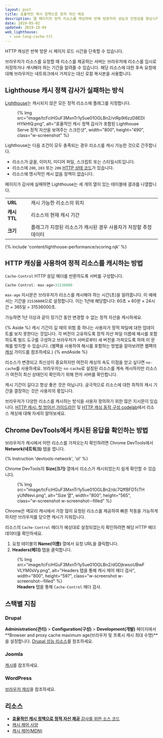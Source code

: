 ```yaml
---
layout: post
title: 효율적인 캐시 정책으로 정적 자산 제공
description: 웹 페이지의 정적 리소스를 캐싱하여 반복 방문자의 성능과 안정성을 향상시키는 방법을 알아보세요.
date: 2019-05-02
updated: 2019-10-04
web_lighthouse:
  - use-long-cache-ttl
---
```


HTTP 캐싱은 반복 방문 시 페이지 로드 시간을 단축할 수 있습니다.

브라우저가 리소스를 요청할 때 리소스를 제공하는 서버는 브라우저에 리소스를 임시로 저장하거나 *캐시*해야 하는 기간을 알려줄 수 있습니다. 해당 리소스에 대한 후속 요청에 대해 브라우저는 네트워크에서 가져오는 대신 로컬 복사본을 사용합니다.

## Lighthouse 캐시 정책 감사가 실패하는 방식

[Lighthouse](https://developers.google.com/web/tools/lighthouse/)는 캐시되지 않은 모든 정적 리소스에 플래그를 지정합니다.

<figure class="w-figure">   {% Img src="image/tcFciHGuF3MxnTr1y5ue01OGLBn2/vtRp9i6zzD8EDlHYkHtQ.png", alt="효율적인 캐시 정책 감사가 포함된 Lighthouse Serve 정적 자산을 보여주는 스크린샷", width="800", height="490", class="w-screenshot" %}</figure>

Lighthouse는 다음 조건이 모두 충족되는 경우 리소스를 캐시 가능한 것으로 간주합니다.

- 리소스가 글꼴, 이미지, 미디어 파일, 스크립트 또는 스타일시트입니다.
- 리소스에 `200`, `203` 또는 `206` [HTTP 상태 코드](https://developer.mozilla.org/docs/Web/HTTP/Status)가 있습니다.
- 리소스에 명시적인 캐시 없음 정책이 없습니다.

페이지가 감사에 실패하면 Lighthouse는 세 개의 열이 있는 테이블에 결과를 나열합니다.

<div class="w-table-wrapper">
  <table>
    <tbody>
      <tr>
        <td><strong>URL</strong></td>
        <td>캐시 가능한 리소스의 위치</td>
      </tr>
      <tr>
        <td><strong>캐시 TTL</strong></td>
        <td>리소스의 현재 캐시 기간</td>
      </tr>
      <tr>
        <td><strong>크기</strong></td>
        <td>플래그가 지정된 리소스가 캐시된 경우 사용자가 저장할 추정 데이터</td>
      </tr>
    </tbody>
  </table>
</div>

{% include 'content/lighthouse-performance/scoring.njk' %}

## HTTP 캐싱을 사용하여 정적 리소스를 캐시하는 방법

`Cache-Control` HTTP 응답 헤더를 반환하도록 서버를 구성합니다.

```js
Cache-Control: max-age=31536000
```

`max-age` 지시문은 브라우저가 리소스를 캐시해야 하는 시간(초)을 알려줍니다. 이 예에서는 기간을 `31536000`으로 설정합니다. 이는 1년에 해당합니다: 60초 × 60분 × 24시간 × 365일 = 31536000초.

가능하면 1년 이상과 같이 장기간 동안 변경할 수 없는 정적 자산을 캐시하세요.

{% Aside %} 캐시 기간이 길 때의 위험 중 하나는 사용자가 정적 파일에 대한 업데이트를 보지 못한다는 것입니다. 각 버전이 고유하도록 정적 자산 파일 이름에 해시를 포함하도록 빌드 도구를 구성하고 브라우저가 서버로부터 새 버전을 가져오도록 하여 이 문제를 방지할 수 있습니다. (웹팩을 사용하여 해시를 포함하는 방법을 알아보려면 웹팩의 [캐싱](https://webpack.js.org/guides/caching/) 가이드를 참조하세요.) {% endAside %}

리소스가 변경되고 최신성이 중요하지만 여전히 캐싱의 속도 이점을 얻고 싶다면 `no-cache`를 사용하세요. 브라우저는 `no-cache`로 설정된 리소스를 계속 캐시하지만 리소스가 여전히 최신 상태인지 확인하기 위해 먼저 서버를 확인합니다.

캐시 기간이 길다고 항상 좋은 것은 아닙니다. 궁극적으로 리소스에 대한 최적의 캐시 기간을 결정하는 것은 사용자의 몫입니다.

브라우저가 다양한 리소스를 캐시하는 방식을 사용자 정의하기 위한 많은 지시문이 있습니다. [HTTP 캐시: 첫 방어선 가이드라인](/http-cache) 및 [HTTP 캐싱 동작 구성 codelab](/codelab-http-cache)에서 리소스 캐싱에 대해 자세히 알아보세요.

## Chrome DevTools에서 캐시된 응답을 확인하는 방법

브라우저가 캐시에서 어떤 리소스를 가져오는지 확인하려면 Chrome DevTools에서 **Network(네트워크)** 탭을 엽니다.

{% Instruction 'devtools-network', 'ol' %}

Chrome DevTools의 **Size(크기)** 열에서 리소스가 캐시되었는지 쉽게 확인할 수 있습니다.

<figure class="w-figure">   {% Img src="image/tcFciHGuF3MxnTr1y5ue01OGLBn2/dc7QffBFDTcTHyUNNevi.png", alt="Size 열", width="800", height="565", class="w-screenshot w-screenshot--filled" %}</figure>

Chrome은 메모리 캐시에서 가장 많이 요청된 리소스를 제공하여 빠른 작동을 가능하게 하지만 브라우저를 닫으면 캐시가 지워집니다.

리소스의 `Cache-Control` 헤더가 예상대로 설정되었는지 확인하려면 해당 HTTP 헤더 데이터를 확인하세요.

1. 요청 테이블의 **Name(이름)** 열에서 요청 URL을 클릭합니다.
2. **Headers(헤더)** 탭을 클릭합니다.

<figure class="w-figure">   {% Img src="image/tcFciHGuF3MxnTr1y5ue01OGLBn2/dGDjkwsoUBwFVLYM0sVy.png", alt="Headers 탭을 통해 캐시 제어 헤더 검사", width="800", height="597", class="w-screenshot w-screenshot--filled" %}   <figcaption class="w-figcaption">     <b>Headers</b> 탭을 통해 <code>Cache-Control</code> 헤더 검사.   </figcaption></figure>

## 스택별 지침

### Drupal

**Administration(관리)** &gt; **Configuration(구성)** &gt; **Development(개발)** 페이지에서 **Browser and proxy cache maximum age(브라우저 및 프록시 캐시 최대 수명)**을 설정합니다. [Drupal 성능 리소스](https://www.drupal.org/docs/7/managing-site-performance-and-scalability/caching-to-improve-performance/caching-overview#s-drupal-performance-resources)를 참조하세요.

### Joomla

[캐시](https://docs.joomla.org/Cache)를 참조하세요.

### WordPress

[브라우저 캐싱](https://wordpress.org/support/article/optimization/#browser-caching)을 참조하세요.

## 리소스

- [**효율적인 캐시 정책으로 정적 자산 제공** 감사를 위한 소스 코드](https://github.com/GoogleChrome/lighthouse/blob/master/lighthouse-core/audits/byte-efficiency/uses-long-cache-ttl.js)
- [캐시 제어 사양](https://www.w3.org/Protocols/rfc2616/rfc2616-sec14.html#sec14.9)
- [캐시 제어(MDN)](https://developer.mozilla.org/docs/Web/HTTP/Headers/Cache-Control)
